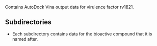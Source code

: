 Contains AutoDock Vina output data for virulence factor rv1821.

## Subdirectories

- Each subdirectory contains data for the bioactive compound that it is named after.

